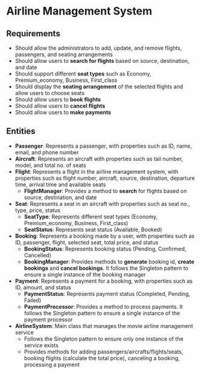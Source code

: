 # Airline Management System

## Requirements
- Should allow the administrators to add, update, and remove flights, passengers, and seating arrangements
- Should allow users to **search for flights** based on source, destination, and date
- Should support different **seat types** such as Economy, Premium_economy, Business, First_class
- Should display the **seating arrangement** of the selected flights and allow users to choose seats
- Should allow users to **book flights**
- Should allow users to **cancel flights**
- Should allow users to **make payments**
  
## Entities
- **Passenger**: Represents a passenger, with properties such as ID, name, email, and phone number
- **Aircraft**: Represents an aircraft with properties such as tail number, model, and total no. of seats
- **Flight**: Represents a flight in the airline management system, with properties such as flight number, aircraft, source, destination, departure time, arrival time and available seats
  - **FlightManager**: Provides a method to **search** for flights based on source, destination, and date 
- **Seat**: Represents a seat in an aircraft with properties such as seat no., type, price, status
  - **SeatType**: Represents different seat types (Economy, Premium_economy, Business, First_class)
  - **SeatStatus**: Represents seat status (Available, Booked)
- **Booking**: Represents a booking made by a user, with properties such as ID, passenger, flight, selected seat, total price, and status
  - **BookingStatus**: Represents booking status (Pending, Confirmed, Cancelled)
  - **BookingManager**: Provides methods to **generate** booking id, **create bookings** and **cancel bookings**. It follows the Singleton pattern to ensure a single instance of the booking manager
- **Payment**: Represents a payment for a booking, with properties such as ID, amount, and status
  - **PaymentStatus**: Represents payment status (Completed, Pending, Failed)
  - **PaymentProcessor**: Provides a method to process payments. It follows the Singleton pattern to ensure a single instance of the payment processor
- **AirlineSystem**: Main class that manages the movie airline management service
  - Follows the Singleton pattern to ensure only one instance of the service exists
  - Provides methods for adding passengers/aircrafts/flights/seats, booking flights (calculate the total price), canceling a booking, processing a payment
